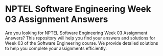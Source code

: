 # NPTEL Software Engineering Week 03 Assignment Answers

Are you looking for NPTEL Software Engineering Week 03 Assignment Answers? This repository will help you find your answers and solutions for Week 03 of the Software Engineering course. We provide detailed solutions to help you complete your assignments efficiently.